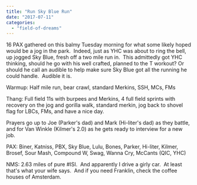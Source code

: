 ```yaml
---
title: "Run Sky Blue Run"
date: "2017-07-11"
categories: 
  - "field-of-dreams"
---
```


16 PAX gathered on this balmy Tuesday morning for what some likely hoped would be a jog in the park.  Indeed, just as YHC was about to ring the bell, up jogged Sky Blue, fresh off a two mile run in.  This admittedly got YHC thinking, should he go with his well crafted, planned to the T workout? Or should he call an audible to help make sure Sky Blue got all the running he could handle.  Audible it is.

Warmup: Half mile run, bear crawl, standard Merkins, SSH, MCs, FMs

Thang: Full field 11s with burpees and Merkins, 4 full field sprints with recovery on the jog and gorilla walk, standard merkin, jog back to shovel flag for LBCs, FMs, and have a nice day.

Prayers go up to Joe (Parker's dad) and Mark (Hi-liter's dad) as they battle, and for Van Winkle (Kilmer's 2.0) as he gets ready to interview for a new job.

PAX: Biner, Katniss, PBX, Sky Blue, Lulu, Bones, Parker, Hi-liter, Kilmer, Brosef, Sour Mash, Compound W, Swag, Wanna Cry, McCants (QIC, YHC)

NMS: 2.63 miles of pure #ISI.  And apparently I drive a girly car.  At least that's what your wife says.  And if you need Franklin, check the coffee houses of Amsterdam.
